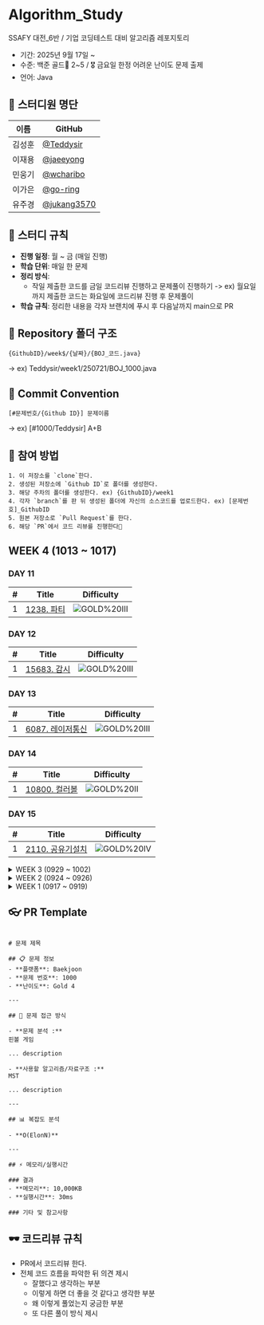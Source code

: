 # Algorithm_Study
SSAFY 대전_6반 / 기업 코딩테스트 대비 알고리즘 레포지토리

* 기간: 2025년 9월 17일 ~
* 수준: 백준 골드🏅 2~5 / 🎖️ 금요일 한정 어려운 난이도 문제 출제 
* 언어: Java

## 👥 스터디원 명단

| 이름   | GitHub                                             |
| ------ | -------------------------------------------------- |
| 김성훈 | [@Teddysir](https://github.com/Teddysir)             |
| 이재용 | [@jaeeyong](https://github.com/jaeeyong) |
| 민웅기 | [@wcharibo](https://github.com/wcharibo)           |
| 이가은 | [@go-ring](https://github.com/go-ring)           |
| 유주경 | [@jukang3570](https://github.com/jukang3570)           |

## 🌱 스터디 규칙

- **진행 일정**: 월 ~ 금 (매일 진행)
- **학습 단위**: 매일 한 문제
- **정리 방식**:
  - 작일 제출한 코드를 금일 코드리뷰 진행하고 문제풀이 진행하기 -> ex) 월요일까지 제출한 코드는 화요일에 코드리뷰 진행 후 문제풀이
- **학습 규칙**: 정리한 내용을 각자 브랜치에 푸시 후 다음날까지 main으로 PR

## 📁 Repository 폴더 구조
```
{GithubID}/week$/{날짜}/{BOJ_코드.java}
```
→ ex) Teddysir/week1/250721/BOJ_1000.java

## 💬 Commit Convention
``` 
[#문제번호/{Github ID}] 문제이름
```
→ ex) [#1000/Teddysir] A+B

## 📝 참여 방법
```
1. 이 저장소를 `clone`한다.
2. 생성된 저장소에 `Github ID`로 폴더를 생성한다.
3. 해당 주차의 폴더를 생성한다. ex) {GithubID}/week1
4. 각자 `branch`를 판 뒤 생성된 폴더에 자신의 소스코드를 업로드한다. ex) [문제번호]_GithubID
5. 원본 저장소로 `Pull Request`를 한다.
6. 해당 `PR`에서 코드 리뷰를 진행한다🎉
```

## WEEK 4 (1013 ~ 1017)

### DAY 11

| # | Title | Difficulty |
| :---: | :---: | :---: |
| 1 | [1238. 파티](https://www.acmicpc.net/problem/1238) | ![GOLD%20III](https://img.shields.io/badge/GOLD%20III-D5A11E?style=flat) |

### DAY 12

| # | Title | Difficulty |
| :---: | :---: | :---: |
| 1 | [15683. 감시](https://www.acmicpc.net/problem/15683) | ![GOLD%20III](https://img.shields.io/badge/GOLD%20III-D5A11E?style=flat) |

### DAY 13

| # | Title | Difficulty |
| :---: | :---: | :---: |
| 1 | [6087. 레이저통신](https://www.acmicpc.net/problem/6087) | ![GOLD%20III](https://img.shields.io/badge/GOLD%20III-D5A11E?style=flat) |

### DAY 14

| # | Title | Difficulty |
| :---: | :---: | :---: |
| 1 | [10800. 컬러볼](https://www.acmicpc.net/problem/10800) | ![GOLD%20II](https://img.shields.io/badge/GOLD%20II-D5A11E?style=flat) |


### DAY 15

| # | Title | Difficulty |
| :---: | :---: | :---: |
| 1 | [2110. 공유기설치](https://www.acmicpc.net/problem/2110) | ![GOLD%20IV](https://img.shields.io/badge/GOLD%20IV-D5A11E?style=flat) |




<details>
<summary>WEEK 3 (0929 ~ 1002)</summary>
<div markdown="1">


### DAY 7

| # | Title | Difficulty |
| :---: | :---: | :---: |
| 1 | [8980. 택배](https://www.acmicpc.net/problem/8980) | ![GOLD%20I](https://img.shields.io/badge/GOLD%20I-D5A11E?style=flat) |

### DAY 8

| # | Title | Difficulty |
| :---: | :---: | :---: |
| 1 | [1516. 게임 개발](https://www.acmicpc.net/problem/1516) | ![GOLD%20III](https://img.shields.io/badge/GOLD%20III-D5A11E?style=flat) |

### DAY 9

| # | Title | Difficulty |
| :---: | :---: | :---: |
| 1 | [4386. 별자리 만들기](https://www.acmicpc.net/problem/4386) | ![GOLD%20III](https://img.shields.io/badge/GOLD%20III-D5A11E?style=flat) |

### DAY 10

| # | Title | Difficulty |
| :---: | :---: | :---: |
| 1 | [1214. 쿨한 물건 구매](https://www.acmicpc.net/problem/1214) | ![Platinum V](https://img.shields.io/badge/Platinum%20V-27E2A4?style=flat) |

</div>
</details>



<details>
<summary>WEEK 2 (0924 ~ 0926)</summary>
<div markdown="1">


### DAY 4

| # | Title | Difficulty |
| :---: | :---: | :---: |
| 1 | [1937. 욕심쟁이 판다](https://www.acmicpc.net/problem/1937) | ![GOLD%20III](https://img.shields.io/badge/GOLD%20III-D5A11E?style=flat) |

### DAY 5

| # | Title | Difficulty |
| :---: | :---: | :---: |
| 1 | [11000. 강의실 배정](https://www.acmicpc.net/problem/11000) | ![GOLD%20IV](https://img.shields.io/badge/GOLD%20IV-D5A11E?style=flat) |

### DAY 6

| # | Title | Difficulty |
| :---: | :---: | :---: |
| 1 | [1068. 트리](https://www.acmicpc.net/problem/1068) | ![GOLD%20V](https://img.shields.io/badge/GOLD%20V-D5A11E?style=flat) |

</div>
</details>

<details>
<summary>WEEK 1 (0917 ~ 0919)</summary>
<div markdown="1">
  
### DAY 1

| # | Title | Difficulty |
| :---: | :---: | :---: |
| 1 | [1976. 여행 가자](https://www.acmicpc.net/problem/1976) | ![GOLD%20IV](https://img.shields.io/badge/GOLD%20IV-D5A11E?style=flat) |

### DAY 2 

| # | Title | Difficulty |
| :---: | :---: | :---: |
| 1 | [4179. 불!](https://www.acmicpc.net/problem/4179) | ![GOLD%20III](https://img.shields.io/badge/GOLD%20III-D5A11E?style=flat) |

### DAY 3

| # | Title | Difficulty |
| :---: | :---: | :---: |
| 1 | [2887. 행성 터널](https://www.acmicpc.net/problem/2887) | ![Platinum V](https://img.shields.io/badge/Platinum%20V-27E2A4?style=flat) |


</div>
</details>




## 👓 PR Template
```

# 문제 제목

## 📋 문제 정보
- **플랫폼**: Baekjoon
- **문제 번호**: 1000
- **난이도**: Gold 4

---

## 🎯 문제 접근 방식

- **문제 분석 :**
핀볼 게임

... description

- **사용할 알고리즘/자료구조 :**
MST

... description

---

## 📊 복잡도 분석

- **O(ElonN)**

---

## ⚡ 메모리/실행시간

### 결과
- **메모리**: 10,000KB
- **실행시간**: 30ms

### 기타 및 참고사항
```

## 🕶️ 코드리뷰 규칙
- PR에서 코드리뷰 한다.
- 전체 코드 흐름을 파악한 뒤 의견 제시
  + 잘했다고 생각하는 부분
  + 이렇게 하면 더 좋을 것 같다고 생각한 부분
  + 왜 이렇게 풀었는지 궁금한 부분
  + 또 다른 풀이 방식 제시

